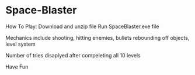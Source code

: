 # Space-Blaster

How To Play:
Download and unzip file
Run SpaceBlaster.exe file

Mechanics include shooting, hitting enemies, bullets rebounding off objects, level system

Number of tries disaplyed after compeleting all 10 levels

Have Fun

